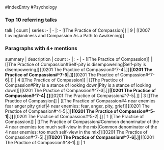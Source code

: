 #IndexEntry #Psychology

### Top 10 referring talks
talk | count | series
:- | - |: -
[[The Practice of Compassion]] | 9 | [[2007 Lovingkindness and Compassion As a Path to Awakening]]

### Paragraphs with 4+ mentions
summary | description | count
:- | : - | -
[[The Practice of Compassion]] | [[The Practice of Compassion#Self-pity is disempowering\|Self-pity is disempowering]] [[0201 The Practice of Compassion#^7-4\|.]] **[[0201 The Practice of Compassion#^7-5\|.]]** [[0201 The Practice of Compassion#^7-6\|.]] | 4
[[The Practice of Compassion]] | [[The Practice of Compassion#Pity is a stance of looking down\|Pity is a stance of looking down]] [[0201 The Practice of Compassion#^7-3\|.]] **[[0201 The Practice of Compassion#^7-4\|.]]** [[0201 The Practice of Compassion#^7-5\|.]] | 3
[[The Practice of Compassion]] | [[The Practice of Compassion#4 near enemies fear anger pity grief\|4 near enemies: fear, anger, pity, grief]] [[0201 The Practice of Compassion#^4-5\|.]] **[[0201 The Practice of Compassion#^5-1\|.]]** [[0201 The Practice of Compassion#^5-2\|.]] | 1
[[The Practice of Compassion]] | [[The Practice of Compassion#Common denominator of the 4 near enemies too much self-view in the mix\|Common denominator of the 4 near enemies: too much self-view in the mix]] [[0201 The Practice of Compassion#^7-5\|.]] **[[0201 The Practice of Compassion#^7-6\|.]]** [[0201 The Practice of Compassion#^8-1\|.]] | 1

